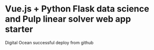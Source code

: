 # Vue.js + Python Flask data science and Pulp linear solver web app starter

Digital Ocean successful deploy from github


